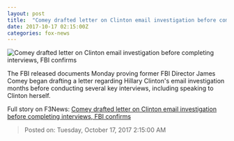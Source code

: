 ```yaml
---
layout: post
title:  "Comey drafted letter on Clinton email investigation before completing interviews, FBI confirms"
date: 2017-10-17 02:15:00Z
categories: fox-news
---
```


![Comey drafted letter on Clinton email investigation before completing interviews, FBI confirms](http://a57.foxnews.com/images.foxnews.com/content/fox-news/politics/2017/10/16/comey-drafted-clinton-email-exoneration-letter-before-completing-interviews-fbi-confirms/_jcr_content/article-text/article-par-7/inline_spotlight_ima/image.img.jpg/612/344/1508196768277.jpg?ve=1&tl=1)

The FBI released documents Monday proving former FBI Director James Comey began drafting a letter regarding Hillary Clinton's email investigation months before conducting several key interviews, including speaking to Clinton herself.


Full story on F3News: [Comey drafted letter on Clinton email investigation before completing interviews, FBI confirms](http://www.f3nws.com/n/EMZSXB)

> Posted on: Tuesday, October 17, 2017 2:15:00 AM
